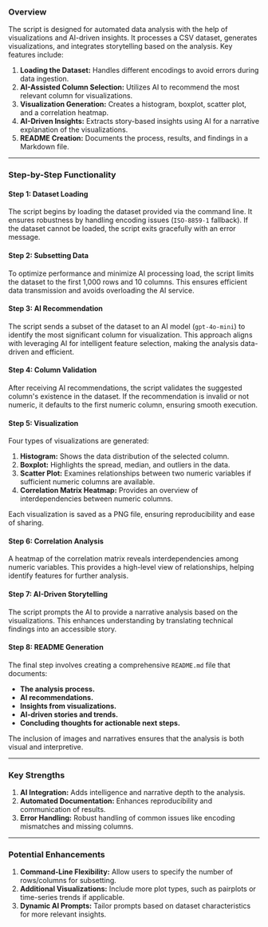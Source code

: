 ### **Overview**
The script is designed for automated data analysis with the help of visualizations and AI-driven insights. It processes a CSV dataset, generates visualizations, and integrates storytelling based on the analysis. Key features include:

1. **Loading the Dataset:** Handles different encodings to avoid errors during data ingestion.
2. **AI-Assisted Column Selection:** Utilizes AI to recommend the most relevant column for visualizations.
3. **Visualization Generation:** Creates a histogram, boxplot, scatter plot, and a correlation heatmap.
4. **AI-Driven Insights:** Extracts story-based insights using AI for a narrative explanation of the visualizations.
5. **README Creation:** Documents the process, results, and findings in a Markdown file.

---

### **Step-by-Step Functionality**

#### **Step 1: Dataset Loading**
The script begins by loading the dataset provided via the command line. It ensures robustness by handling encoding issues (`ISO-8859-1` fallback). If the dataset cannot be loaded, the script exits gracefully with an error message.

#### **Step 2: Subsetting Data**
To optimize performance and minimize AI processing load, the script limits the dataset to the first 1,000 rows and 10 columns. This ensures efficient data transmission and avoids overloading the AI service.

#### **Step 3: AI Recommendation**
The script sends a subset of the dataset to an AI model (`gpt-4o-mini`) to identify the most significant column for visualization. This approach aligns with leveraging AI for intelligent feature selection, making the analysis data-driven and efficient.

#### **Step 4: Column Validation**
After receiving AI recommendations, the script validates the suggested column's existence in the dataset. If the recommendation is invalid or not numeric, it defaults to the first numeric column, ensuring smooth execution.

#### **Step 5: Visualization**
Four types of visualizations are generated:

1. **Histogram:** Shows the data distribution of the selected column.
2. **Boxplot:** Highlights the spread, median, and outliers in the data.
3. **Scatter Plot:** Examines relationships between two numeric variables if sufficient numeric columns are available.
4. **Correlation Matrix Heatmap:** Provides an overview of interdependencies between numeric columns.

Each visualization is saved as a PNG file, ensuring reproducibility and ease of sharing.

#### **Step 6: Correlation Analysis**
A heatmap of the correlation matrix reveals interdependencies among numeric variables. This provides a high-level view of relationships, helping identify features for further analysis.

#### **Step 7: AI-Driven Storytelling**
The script prompts the AI to provide a narrative analysis based on the visualizations. This enhances understanding by translating technical findings into an accessible story.

#### **Step 8: README Generation**
The final step involves creating a comprehensive `README.md` file that documents:

- **The analysis process.**
- **AI recommendations.**
- **Insights from visualizations.**
- **AI-driven stories and trends.**
- **Concluding thoughts for actionable next steps.**

The inclusion of images and narratives ensures that the analysis is both visual and interpretive.

---

### **Key Strengths**
1. **AI Integration:** Adds intelligence and narrative depth to the analysis.
2. **Automated Documentation:** Enhances reproducibility and communication of results.
3. **Error Handling:** Robust handling of common issues like encoding mismatches and missing columns.

---

### **Potential Enhancements**
1. **Command-Line Flexibility:** Allow users to specify the number of rows/columns for subsetting.
2. **Additional Visualizations:** Include more plot types, such as pairplots or time-series trends if applicable.
3. **Dynamic AI Prompts:** Tailor prompts based on dataset characteristics for more relevant insights.

